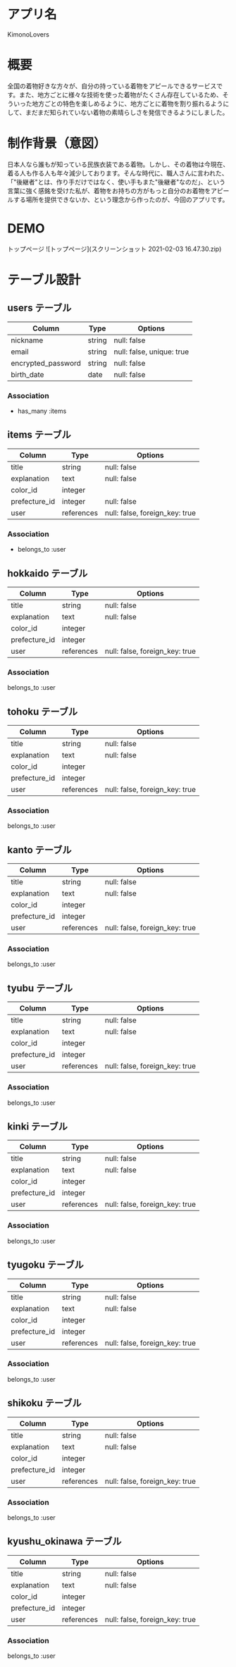 # アプリ名
KimonoLovers

# 概要
全国の着物好きな方々が、自分の持っている着物をアピールできるサービスです。また、地方ごとに様々な技術を使った着物がたくさん存在しているため、そういった地方ごとの特色を楽しめるように、地方ごとに着物を割り振れるようにして、まだまだ知られていない着物の素晴らしさを発信できるようにしました。

# 制作背景（意図）
日本人なら誰もが知っている民族衣装である着物。しかし、その着物は今現在、着る人も作る人も年々減少しております。そんな時代に、職人さんに言われた、「"後継者"とは、作り手だけではなく、使い手もまた"後継者"なのだ」、という言葉に強く感銘を受けた私が、着物をお持ちの方がもっと自分のお着物をアピールする場所を提供できないか、という理念から作ったのが、今回のアプリです。

# DEMO
トップページ
![トップページ](スクリーンショット 2021-02-03 16.47.30.zip)

# テーブル設計

## users テーブル

| Column                     | Type     | Options                   |
| -------------------------- | -------- | ------------------------- |
| nickname                   | string   | null: false               |
| email                      | string   | null: false, unique: true |
| encrypted_password         | string   | null: false               |
| birth_date                 | date     | null: false               |

### Association

- has_many :items

## items テーブル

| Column           | Type       | Options                         |
| ---------------- | ---------- | ------------------------------- |
| title            | string     | null: false                     |
| explanation      | text       | null: false                     |
| color_id         | integer    |                                 |
| prefecture_id    | integer    | null: false                     |
| user             | references | null: false, foreign_key: true  |

### Association

- belongs_to :user

## hokkaido テーブル

| Column           | Type       | Options                         |
| ---------------- | ---------- | ------------------------------- |
| title            | string     | null: false                     |
| explanation      | text       | null: false                     |
| color_id         | integer    |                                 |
| prefecture_id    | integer    |                                 |
| user             | references | null: false, foreign_key: true  |


### Association

belongs_to :user

## tohoku テーブル

| Column           | Type       | Options                         |
| ---------------- | ---------- | ------------------------------- |
| title            | string     | null: false                     |
| explanation      | text       | null: false                     |
| color_id         | integer    |                                 |
| prefecture_id    | integer    |                                 |
| user             | references | null: false, foreign_key: true  |


### Association

belongs_to :user

## kanto テーブル

| Column           | Type       | Options                         |
| ---------------- | ---------- | ------------------------------- |
| title            | string     | null: false                     |
| explanation      | text       | null: false                     |
| color_id         | integer    |                                 |
| prefecture_id    | integer    |                                 |
| user             | references | null: false, foreign_key: true  |


### Association

belongs_to :user

## tyubu テーブル

| Column           | Type       | Options                         |
| ---------------- | ---------- | ------------------------------- |
| title            | string     | null: false                     |
| explanation      | text       | null: false                     |
| color_id         | integer    |                                 |
| prefecture_id    | integer    |                                 |
| user             | references | null: false, foreign_key: true  |


### Association

belongs_to :user

## kinki テーブル

| Column           | Type       | Options                         |
| ---------------- | ---------- | ------------------------------- |
| title            | string     | null: false                     |
| explanation      | text       | null: false                     |
| color_id         | integer    |                                 |
| prefecture_id    | integer    |                                 |
| user             | references | null: false, foreign_key: true  |


### Association

belongs_to :user

## tyugoku テーブル

| Column           | Type       | Options                         |
| ---------------- | ---------- | ------------------------------- |
| title            | string     | null: false                     |
| explanation      | text       | null: false                     |
| color_id         | integer    |                                 |
| prefecture_id    | integer    |                                 |
| user             | references | null: false, foreign_key: true  |


### Association

belongs_to :user

## shikoku テーブル

| Column           | Type       | Options                         |
| ---------------- | ---------- | ------------------------------- |
| title            | string     | null: false                     |
| explanation      | text       | null: false                     |
| color_id         | integer    |                                 |
| prefecture_id    | integer    |                                 |
| user             | references | null: false, foreign_key: true  |


### Association

belongs_to :user

## kyushu_okinawa テーブル

| Column           | Type       | Options                         |
| ---------------- | ---------- | ------------------------------- |
| title            | string     | null: false                     |
| explanation      | text       | null: false                     |
| color_id         | integer    |                                 |
| prefecture_id    | integer    |                                 |
| user             | references | null: false, foreign_key: true  |


### Association

belongs_to :user